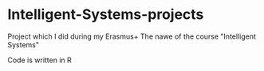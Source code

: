# Intelligent-Systems-projects

Project which I did during my Erasmus+
The nawe of the course "Intelligent Systems"

Code is written in R
